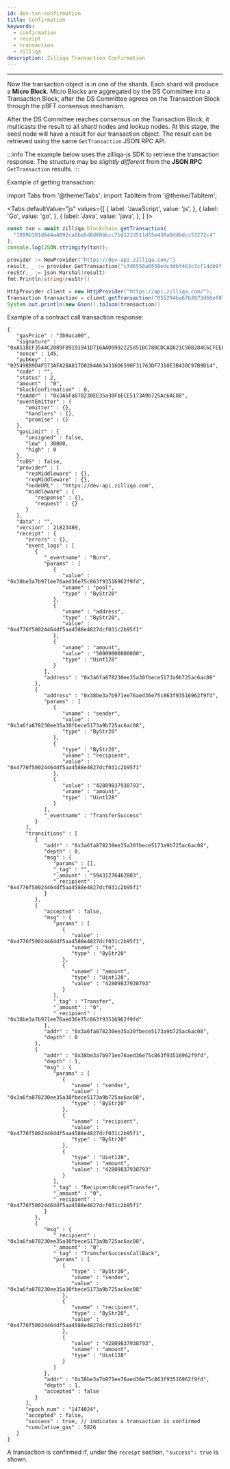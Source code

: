 ```yaml
---
id: dev-txn-confirmation
title: Confirmation
keywords:
  - confirmation
  - receipt
  - transaction
  - zilliqa
description: Zilliqa Transaction Confirmation
---
```


---

Now the transaction object is in one of the shards. Each shard will produce a **Micro Block**. Micro Blocks are aggregated by the DS Committee into a Transaction Block, after the DS Committee agrees on the Transaction Block through the pBFT consensus mechanism.

After the DS Committee reaches consensus on the Transaction Block, it multicasts the result to all shard nodes and lookup nodes. At this stage, the seed node will have a result for our transaction object. The result can be retrieved using the same `GetTransaction` JSON RPC API.

:::info
The example below uses the zilliqa-js SDK to retrieve the transaction response. The structure may be _slightly different_ from the **JSON RPC** `GetTransaction` results.
:::

Example of getting transaction:

import Tabs from '@theme/Tabs';
import TabItem from '@theme/TabItem';

<Tabs
defaultValue="js"
values={[
{ label: 'JavaScript', value: 'js', },
{ label: 'Go', value: 'go', },
{ label: 'Java', value: 'java', },
]
}>
<TabItem value="js">

```js
const txn = await zilliqa.blockchain.getTransaction(
  "1899b381d644a4892ca5ba5d8d60bbcc7bd121d511d55e438a8ddbdcc53272c4"
);
console.log(JSON.stringify(txn));
```

</TabItem>
<TabItem value="go">

```go
provider := NewProvider("https://dev-api.zilliqa.com/")
result, _ := provider.GetTransaction("c7d6550a6558edcddbf4b3c7cf14db9f1025200b89bcbcd6a570c84db58d554f")
resStr,_ := json.Marshal(result)
fmt.Println(string(resStr))
```

</TabItem>
<TabItem value="java">

```java
HttpProvider client = new HttpProvider("https://api.zilliqa.com/");
Transaction transaction = client.getTransaction("055294ba67b3073d66ef078fb149dfb0490b2d46156479a9f2c9327fb762f4e9").getResult();
System.out.println(new Gson().toJson(transaction))
```

</TabItem>
</Tabs>

Example of a contract call transaction response:

```
{
   "gasPrice" : "3b9aca00",
   "signature" : "0xA518EF3544C2089FB9191941D716AAD9992225851BC780CDCAD821C508284C6CFEEB9E57666B3527923910BC9C20D0192A748FDAFC4037085AF4FF9F378FAF11",
   "nonce" : 145,
   "pubKey" : "025498B9D4F573AFA2BA817D0284A634316D6590F31763DF7310E3B430C97B9D14",
   "code" : "",
   "status" : 2,
   "amount" : "0",
   "blockConfirmation" : 0,
   "toAddr" : "0x3A6Fa878230EE35a30FbECE5173A9b725Ac6AC08",
   "eventEmitter" : {
      "emitter" : {},
      "handlers" : {},
      "promise" : {}
   },
   "gasLimit" : {
      "unsigned" : false,
      "low" : 30000,
      "high" : 0
   },
   "toDS" : false,
   "provider" : {
      "resMiddleware" : {},
      "reqMiddleware" : {},
      "nodeURL" : "https://dev-api.zilliqa.com",
      "middleware" : {
         "response" : {},
         "request" : {}
      }
   },
   "data" : "",
   "version" : 21823489,
   "receipt" : {
      "errors" : {},
      "event_logs" : [
         {
            "_eventname" : "Burn",
            "params" : [
               {
                  "value" : "0x38be3a7b971ee76aed36e75c863f93516962f9fd",
                  "vname" : "pool",
                  "type" : "ByStr20"
               },
               {
                  "vname" : "address",
                  "type" : "ByStr20",
                  "value" : "0x4776f50024464df5aa4588e4827dcf031c2b95f1"
               },
               {
                  "vname" : "amount",
                  "value" : "50000000000000",
                  "type" : "Uint128"
               }
            ],
            "address" : "0x3a6fa878230ee35a30fbece5173a9b725ac6ac08"
         },
         {
            "address" : "0x38be3a7b971ee76aed36e75c863f93516962f9fd",
            "params" : [
               {
                  "vname" : "sender",
                  "value" : "0x3a6fa878230ee35a30fbece5173a9b725ac6ac08",
                  "type" : "ByStr20"
               },
               {
                  "type" : "ByStr20",
                  "vname" : "recipient",
                  "value" : "0x4776f50024464df5aa4588e4827dcf031c2b95f1"
               },
               {
                  "value" : "42809837938793",
                  "vname" : "amount",
                  "type" : "Uint128"
               }
            ],
            "_eventname" : "TransferSuccess"
         }
      ],
      "transitions" : [
         {
            "addr" : "0x3a6fa878230ee35a30fbece5173a9b725ac6ac08",
            "depth" : 0,
            "msg" : {
               "params" : [],
               "_tag" : "",
               "_amount" : "59431276462803",
               "_recipient" : "0x4776f50024464df5aa4588e4827dcf031c2b95f1"
            }
         },
         {
            "accepted" : false,
            "msg" : {
               "params" : [
                  {
                     "value" : "0x4776f50024464df5aa4588e4827dcf031c2b95f1",
                     "vname" : "to",
                     "type" : "ByStr20"
                  },
                  {
                     "vname" : "amount",
                     "type" : "Uint128",
                     "value" : "42809837938793"
                  }
               ],
               "_tag" : "Transfer",
               "_amount" : "0",
               "_recipient" : "0x38be3a7b971ee76aed36e75c863f93516962f9fd"
            },
            "addr" : "0x3a6fa878230ee35a30fbece5173a9b725ac6ac08",
            "depth" : 0
         },
         {
            "addr" : "0x38be3a7b971ee76aed36e75c863f93516962f9fd",
            "depth" : 1,
            "msg" : {
               "params" : [
                  {
                     "vname" : "sender",
                     "value" : "0x3a6fa878230ee35a30fbece5173a9b725ac6ac08",
                     "type" : "ByStr20"
                  },
                  {
                     "vname" : "recipient",
                     "value" : "0x4776f50024464df5aa4588e4827dcf031c2b95f1",
                     "type" : "ByStr20"
                  },
                  {
                     "type" : "Uint128",
                     "vname" : "amount",
                     "value" : "42809837938793"
                  }
               ],
               "_tag" : "RecipientAcceptTransfer",
               "_amount" : "0",
               "_recipient" : "0x4776f50024464df5aa4588e4827dcf031c2b95f1"
            }
         },
         {
            "msg" : {
               "_recipient" : "0x3a6fa878230ee35a30fbece5173a9b725ac6ac08",
               "_amount" : "0",
               "_tag" : "TransferSuccessCallBack",
               "params" : [
                  {
                     "type" : "ByStr20",
                     "vname" : "sender",
                     "value" : "0x3a6fa878230ee35a30fbece5173a9b725ac6ac08"
                  },
                  {
                     "vname" : "recipient",
                     "type" : "ByStr20",
                     "value" : "0x4776f50024464df5aa4588e4827dcf031c2b95f1"
                  },
                  {
                     "value" : "42809837938793",
                     "vname" : "amount",
                     "type" : "Uint128"
                  }
               ]
            },
            "addr" : "0x38be3a7b971ee76aed36e75c863f93516962f9fd",
            "depth" : 1,
            "accepted" : false
         }
      ],
      "epoch_num" : "1474024",
      "accepted" : false,
      "success" : true, // indicates a transaction is confirmed
      "cumulative_gas" : 5826
   }
}
```

A transaction is confirmed if, under the `receipt` section, `"success": true` is shown.
